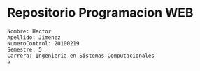 # Repositorio Programacion WEB
    Nombre: Hector
    Apellido: Jimenez
    NumeroControl: 20100219
    Semestre: 5
    Carrera: Ingenieria en Sistemas Computacionales
    a
